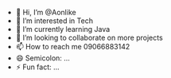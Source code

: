 - 👋 Hi, I’m @Aonlike
- 👀 I’m interested in Tech
- 🌱 I’m currently learning Java
- 💞️ I’m looking to collaborate on more projects
- 📫 How to reach me 09066883142
- 😄 Semicolon: ...
- ⚡ Fun fact: ...

<!---
Aonlike/Aonlike is a ✨ special ✨ repository because its `README.md` (this file) appears on your GitHub profile.
You can click the Preview link to take a look at your changes.
--->
